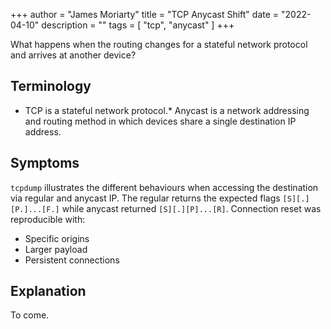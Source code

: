 +++
author = "James Moriarty"
title = "TCP Anycast Shift"
date = "2022-04-10"
description = ""
tags = [
  "tcp",
  "anycast"
]
+++

What happens when the routing changes for a stateful network protocol and arrives at another device?

## Terminology

* TCP is a stateful network protocol.* Anycast is a network addressing and routing method in which devices share a single destination IP address.

## Symptoms

`tcpdump` illustrates the different behaviours when accessing the destination via regular and anycast IP. The regular returns the expected flags `[S][.][P.]...[F.]` while anycast returned `[S][.][P]...[R]`. Connection reset was reproducible with:

* Specific origins
* Larger payload
* Persistent connections

## Explanation

To come.
